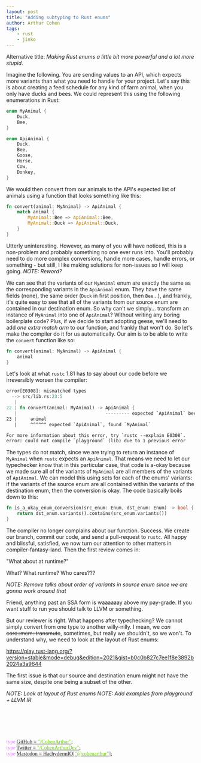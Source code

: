 ```yaml
---
layout: post
title: "Adding subtyping to Rust enums"
author: Arthur Cohen
tags:
    - rust
    - jinko
---
```


Alternative title: _Making Rust enums a little bit more powerful and a lot more stupid_.

Imagine the following. You are sending values to an API, which expects more variants than what you need to handle for your project. Let's say this is about creating a feed schedule for any kind of farm animal, when you only have ducks and bees. We could represent this using the following enumerations in Rust:

```rust
enum MyAnimal {
    Duck,
    Bee,
}

enum ApiAnimal {
    Duck,
    Bee,
    Goose,
    Horse,
    Cow,
    Donkey,
}
```

We would then convert from our animals to the API's expected list of animals using a function that looks something like this:

```rust
fn convert(animal: MyAnimal) -> ApiAnimal {
    match animal {
        MyAnimal::Bee => ApiAnimal::Bee,
        MyAnimal::Duck => ApiAnimal::Duck,
    }
}
```

Utterly uninteresting. However, as many of you will have noticed, this is a non-problem and probably something no one ever runs into. You'll probably need to do more complex conversions, handle more cases, handle errors, or something - but still, I like making solutions for non-issues so I will keep going. _NOTE: Reword?_

We can see that the variants of our `MyAnimal` enum are exactly the same as the corresponding variants in the `ApiAnimal` enum. They have the same fields (none), the same order (`Duck` in first position, then `Bee`...), and frankly, it's quite easy to see that all of the variants from our source enum are contained in our destination enum. So why can't we simply... transform an instance of `MyAnimal` into one of `ApiAnimal`? Without writing any boring boilerplate code? Plus, if we decide to start adopting geese, we'll need to add *one extra match arm* to our function, and frankly that won't do. So let's make the compiler do it for us automatically. Our aim is to be able to write the `convert` function like so:

```rust
fn convert(animal: MyAnimal) -> ApiAnimal {
    animal
}
```

Let's look at what `rustc` 1.81 has to say about our code before we irreversibly worsen the compiler:

```rust
error[E0308]: mismatched types
  --> src/lib.rs:23:5
   |
22 | fn convert(animal: MyAnimal) -> ApiAnimal {
   |                                 --------- expected `ApiAnimal` because of return type
23 |     animal
   |     ^^^^^^ expected `ApiAnimal`, found `MyAnimal`

For more information about this error, try `rustc --explain E0308`.
error: could not compile `playground` (lib) due to 1 previous error
```

The types do not match, since we are trying to return an instance of `MyAnimal` when `rustc` expects an `ApiAnimal`. That means we need to let our typechecker know that in this particular case, that code is a-okay because we made sure all of the variants of `MyAnimal` are all members of the variants of `ApiAnimal`. We can model this using sets for each of the enums' variants: if the variants of the source enum are all contained within the variants of the destination enum, then the conversion is okay. The code basically boils down to this:

```rust
fn is_a_okay_enum_conversion(src_enum: Enum, dst_enum: Enum) -> bool {
    return dst_enum.variants().contains(src_enum.variants())
}
```

The compiler no longer complains about our function. Success. We create our branch, commit our code, and send a pull-request to `rustc`. All happy and blissful, satisfied, we now turn our attention to other matters in compiler-fantasy-land. Then the first review comes in:

"What about at runtime?"

What? What runtime? Who cares??? 

_NOTE: Remove talks about order of variants in source enum since we are gonna work around that_

Friend, anything past an SSA form is waaaaaay above my pay-grade. If you want stuff to run you should talk to LLVM or something.

But our reviewer is right. What happens after typechecking? We cannot simply convert from one type to another willy-nilly. I mean, we *can* ~~core::mem::transmute~~, sometimes, but really we shouldn't, so we won't. To understand why, we need to look at the layout of Rust enums:

https://play.rust-lang.org/?version=stable&mode=debug&edition=2021&gist=b0c0b827c7ee1f8e3892b2024a3a9644

The first issue is that our source and destination enum might not have the same size, despite one being a subset of the other.

_NOTE: Look at layout of Rust enums_
_NOTE: Add examples from playground + LLVM IR_

<br>
<br>
<br>
<br>
<p style="font-family:'Source Code Pro'">
<span style="color:#d784f3">type</span> <a href="https://github.com/cohenarthur">GitHub = <span style="color:#69c908">"/CohenArthur"</span></a>;<br>
<span style="color:#d784f3">type</span> <a href="https://twitter.com/cohenarthurdev">Twitter = <span style="color:#69c908">"/CohenArthurDev"</span></a>;<br>
<span style="color:#d784f3">type</span> <a href="https://hachyderm.io/@cohenarthur">Mastodon = HachydermIO<span style="color:#666666">[</span><span style="color:#69c908">"@cohenarthur"</span><span style="color:#666666">]</span></a>;<br>
</p>

